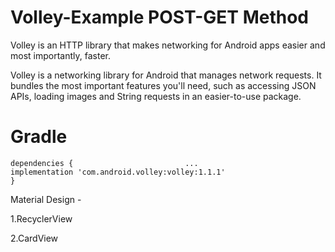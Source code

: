 # Volley-Example POST-GET Method

Volley is an HTTP library that makes networking for Android apps easier and most importantly, faster.

Volley is a networking library for Android that manages network requests. It bundles the most important features you'll need, such as accessing JSON APIs, loading images and String requests in an easier-to-use package.

# Gradle

  `
  dependencies {                        
      ...                    
      implementation 'com.android.volley:volley:1.1.1'                                
  }              
  `
  
  
 Material Design -

1.RecyclerView

2.CardView

